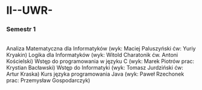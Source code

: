 # II--UWR-

<h3>Semestr 1</h3>
<br>
Analiza Matematyczna dla Informatyków (wyk: Maciej Paluszyński ćw: Yuriy Kryakin)
Logika dla Informatyków (wyk: Witold Charatonik ćw. Antoni Kościelski)
Wstęp do programowania w języku C (wyk: Marek Piotrów prac: Krystian Bacławski)
Wstęp do Informatyki (wyk: Tomasz Jurdziński ćw: Artur Kraska)
Kurs języka programowania Java (wyk: Paweł Rzechonek prac: Przemysław Gospodarczyk)
